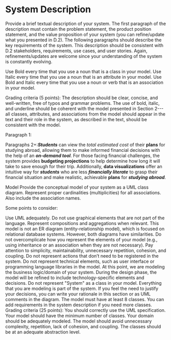 # System Description
Provide a brief textual description of your system. The first paragraph of the description must contain the problem statement, the product position statement, and the value proposition of your system (you can refine/update what you presented in D.2). The following paragraphs should describe the key requirements of the system. This description should be consistent with D.2 stakeholders, requirements, use cases, and user stories. Again, refinements/updates are welcome since your understanding of the system is constantly evolving. 

Use Bold every time that you use a noun that is a class in your model. Use Italic every time that you use a noun that is an attribute in your model. Use Bold and Italic every time that you use a noun or verb that is an association in your model. 

Grading criteria (5 points): The description should be clear, concise, and well-written, free of typos and grammar problems. The use of bold, italic, and underline should be coherent with the model presented in Section 2---all classes, attributes, and associations from the model should appear in the text and their role in the system, as described in the text, should be consistent with the model.  

Paragraph 1:<Problem Statement><Value Proposition>

Paragraphs 2+:<Textual Summary of Stakeholders><Textual Summary of Functional Requirements><Textual Summary of Use Cases>***Students*** can view the *total estimated cost* of their **plans** for studying abroad, allowing them to make informed financial decisions with the help of an ***on-demand tool***. For those facing financial challenges, the system provides **budgeting projections** to help determine how long it will take to save enough for their trip. Additionally, **data visualizations** offer an intuitive way for ***students*** who are less ***financially literate*** to grasp their financial situation and make realistic, achievable **plans** for ***studying abroad***.

Model
Provide the conceptual model of your system as a UML class diagram. Represent proper cardinalities (multiplicities) for all associations. Also include the association names. 
 
Some points to consider:

Use UML adequately. Do not use graphical elements that are not part of the language. Represent compositions and aggregations when relevant.
This model is not an ER diagram (entity-relationship model), which is focused on relational database systems. However, both diagrams have similarities.
Do not overcomplicate how you represent the elements of your model (e.g., using inheritance or an association when they are not necessary). Pay attention to simplicity, maintainability, unnecessary repetition, cohesion, and coupling.
Do not represent actions that don’t need to be registered in the system.
Do not represent technical elements, such as user interface or programming language libraries in the model. At this point, we are modeling the business logic/domain of your system. During the design phase, the model will be refined to include technology-specific elements and decisions.
Do not represent "System" as a class in your model. Everything that you are modeling is part of the system.
If you feel the need to justify your decisions, you can write your rationale in this section or as UML comments in the diagram.
The model must have at least 8 classes. You can add requirements in the system description if you need more classes. 
Grading criteria (25 points): You should correctly use the UML specification. Your model should have the minimum number of classes. Your domain should be adequately modeled. The model should avoid unnecessary complexity, repetition, lack of cohesion, and coupling. The classes should be at an adequate abstraction level.